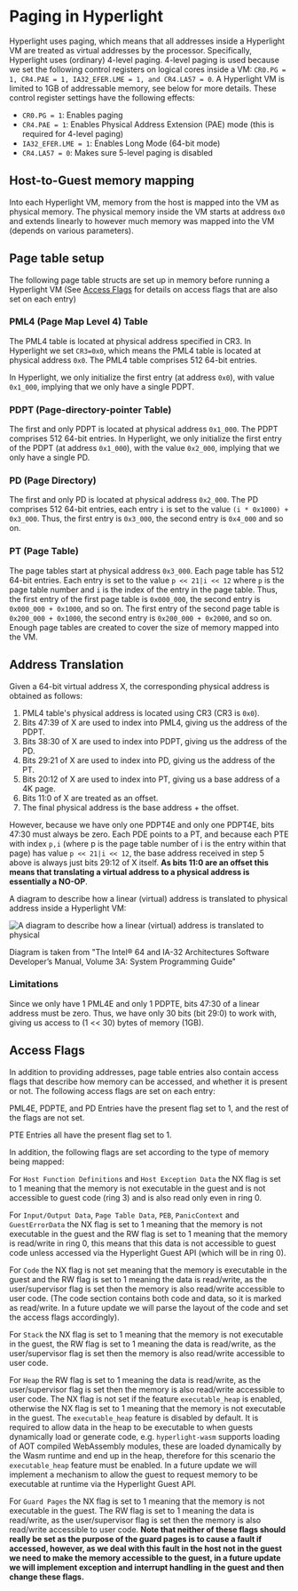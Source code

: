 # Paging in Hyperlight

Hyperlight uses paging, which means that all addresses inside a Hyperlight VM are treated as virtual addresses by the processor. Specifically, Hyperlight uses (ordinary) 4-level paging. 4-level paging is used because we set the following control registers on logical cores inside a VM: `CR0.PG = 1, CR4.PAE = 1, IA32_EFER.LME = 1, and CR4.LA57 = 0`. A Hyperlight VM is limited to 1GB of addressable memory, see below for more details. These control register settings have the following effects:

- `CR0.PG = 1`: Enables paging
- `CR4.PAE = 1`: Enables Physical Address Extension (PAE) mode (this is required for 4-level paging)
- `IA32_EFER.LME = 1`: Enables Long Mode (64-bit mode)
- `CR4.LA57 = 0`: Makes sure 5-level paging is disabled

## Host-to-Guest memory mapping

Into each Hyperlight VM, memory from the host is mapped into the VM as physical memory. The physical memory inside the VM starts at address `0x0` and extends linearly to however much memory was mapped into the VM (depends on various parameters).

## Page table setup

The following page table structs are set up in memory before running a Hyperlight VM (See [Access Flags](#access-flags) for details on access flags that are also set on each entry)

### PML4 (Page Map Level 4) Table

The PML4 table is located at physical address specified in CR3. In Hyperlight we set `CR3=0x0`, which means the PML4 table is located at physical address `0x0`. The PML4 table comprises 512 64-bit entries.

In Hyperlight, we only initialize the first entry (at address `0x0`), with value `0x1_000`, implying that we only have a single PDPT.

### PDPT (Page-directory-pointer Table)

The first and only PDPT is located at physical address `0x1_000`. The PDPT comprises 512 64-bit entries. In Hyperlight, we only initialize the first entry of the PDPT (at address `0x1_000`), with the value `0x2_000`, implying that we only have a single PD.

### PD (Page Directory)

The first and only PD is located at physical address `0x2_000`. The PD comprises 512 64-bit entries, each entry `i` is set to the value `(i * 0x1000) + 0x3_000`. Thus, the first entry is `0x3_000`, the second entry is `0x4_000` and so on.

### PT (Page Table)

The page tables start at physical address `0x3_000`. Each page table has 512 64-bit entries. Each entry is set to the value `p << 21|i << 12` where `p` is the page table number and `i` is the index of the entry in the page table. Thus, the first entry of the first page table is `0x000_000`, the second entry is `0x000_000 + 0x1000`, and so on. The first entry of the second page table is `0x200_000 + 0x1000`, the second entry is `0x200_000 + 0x2000`, and so on. Enough page tables are created to cover the size of memory mapped into the VM.

## Address Translation

Given a 64-bit virtual address X, the corresponding physical address is obtained as follows:

1. PML4 table's physical address is located using CR3 (CR3 is `0x0`).
2. Bits 47:39 of X are used to index into PML4, giving us the address of the PDPT.
3. Bits 38:30 of X are used to index into PDPT, giving us the address of the PD.
4. Bits 29:21 of X are used to index into PD, giving us the address of the PT.
5. Bits 20:12 of X are used to index into PT, giving us a base address of a 4K page.
6. Bits 11:0 of X are treated as an offset.
7. The final physical address is the base address + the offset.

However, because we have only one PDPT4E and only one PDPT4E, bits 47:30 must always be zero. Each PDE points to a PT, and because each PTE  with index `p,i` (where p is the page table number of i is the entry within that page) has value `p << 21|i << 12`, the base address received in step 5 above is always just bits 29:12 of X itself. **As bits 11:0 are an offset this means that translating a virtual address to a physical address is essentially a NO-OP**.

A diagram to describe how a linear (virtual) address is translated to physical address inside a Hyperlight VM:

![A diagram to describe how a linear (virtual) address is translated to physical](assets/linear-address-translation.png)

Diagram is taken from "The Intel® 64 and IA-32 Architectures Software Developer’s Manual, Volume 3A: System Programming Guide"

### Limitations

Since we only have 1 PML4E and only 1 PDPTE, bits 47:30 of a linear address must be zero. Thus, we have only 30 bits (bit 29:0) to work with, giving us access to (1 << 30) bytes of memory (1GB).

## Access Flags

In addition to providing addresses, page table entries also contain access flags that describe how memory can be accessed, and whether it is present or not. The following access flags are set on each entry:

PML4E, PDPTE, and PD Entries have the present flag set to 1, and the rest of the flags are not set.

PTE Entries all have the present flag set to 1.

In addition, the following flags are set according to the type of memory being mapped:

For `Host Function Definitions` and `Host Exception Data` the NX flag is set to 1 meaning that the memory is not executable in the guest and is not accessible to guest code (ring 3) and is also read only even in ring 0.

For `Input/Output Data`, `Page Table Data`, `PEB`, `PanicContext` and `GuestErrorData` the NX flag is set to 1 meaning that the memory is not executable in the guest and the RW flag is set to 1 meaning that the memory is read/write in ring 0, this means that this data is not accessible to guest code unless accessed via the Hyperlight Guest API (which will be in ring 0).

For `Code` the NX flag is not set meaning that the memory is executable in the guest and the RW flag is set to 1 meaning the data is read/write, as the  user/supervisor flag is set then the memory is also read/write accessible to user code. (The code section contains both code and data, so it is marked as read/write. In a future update we will parse the layout of the code and set the access flags accordingly).

For `Stack` the NX flag is set to 1 meaning that the memory is not executable in the guest, the RW flag is set to 1 meaning the data is read/write, as the user/supervisor flag is set then the memory is also read/write accessible to user code.

For `Heap` the RW flag is set to 1 meaning the data is read/write, as the user/supervisor flag is set then the memory is also read/write accessible to user code. The NX flag is not set if the feature `executable_heap` is enabled, otherwise the NX flag is set to 1 meaning that the memory is not executable in the guest. The `executable_heap` feature is disabled by default. It is required to allow data in the heap to be executable to when guests dynamically load or generate code, e.g. `hyperlight-wasm` supports loading of AOT compiled WebAssembly modules, these are loaded dynamically by the Wasm runtime and end up in the heap, therefore for this scenario the `executable_heap` feature must be enabled. In a future update we will implement a mechanism to allow the guest to request memory to be executable at runtime via the Hyperlight Guest API.

For `Guard Pages` the NX flag is set to 1 meaning that the memory is not executable in the guest. The RW flag is set to 1 meaning the data is read/write, as the user/supervisor flag is set then the memory is also read/write accessible to user code. **Note that neither of these flags should really be set as the purpose of the guard pages is to cause a fault if accessed, however, as we deal with this fault in the host not in the guest we need to make the memory accessible to the guest, in a future update we will implement exception and interrupt handling in the guest and then change these flags.**
